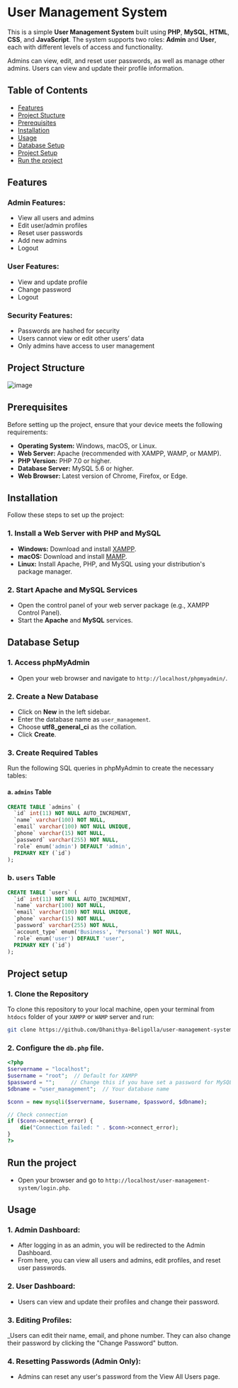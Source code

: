 # User Management System

This is a simple **User Management System** built using **PHP**, **MySQL**, **HTML**, **CSS**, and **JavaScript**. The system supports two roles: **Admin** and **User**, each with different levels of access and functionality.

Admins can view, edit, and reset user passwords, as well as manage other admins. Users can view and update their profile information.

## Table of Contents

- [Features](#features)
- [Project Stucture](#project-structure)
- [Prerequisites](#prerequisites)
- [Installation](#installation)
- [Usage](#usage)
- [Database Setup](#database-setup)
- [Project Setup](#project-setup)
- [Run the project](#run-the-project)


## Features

### Admin Features:
- View all users and admins
- Edit user/admin profiles
- Reset user passwords
- Add new admins
- Logout

### User Features:
- View and update profile
- Change password
- Logout

### Security Features:
- Passwords are hashed for security
- Users cannot view or edit other users’ data
- Only admins have access to user management

## Project Structure

![image](https://github.com/user-attachments/assets/76af4b9b-d331-447f-993c-fdaa3fc7a445)

## Prerequisites

Before setting up the project, ensure that your device meets the following requirements:

- **Operating System:** Windows, macOS, or Linux.
- **Web Server:** Apache (recommended with XAMPP, WAMP, or MAMP).
- **PHP Version:** PHP 7.0 or higher.
- **Database Server:** MySQL 5.6 or higher.
- **Web Browser:** Latest version of Chrome, Firefox, or Edge.

## Installation

Follow these steps to set up the project:

### 1. Install a Web Server with PHP and MySQL

- **Windows:** Download and install [XAMPP](https://www.apachefriends.org/index.html).
- **macOS:** Download and install [MAMP](https://www.mamp.info/en/).
- **Linux:** Install Apache, PHP, and MySQL using your distribution's package manager.

### 2. Start Apache and MySQL Services

- Open the control panel of your web server package (e.g., XAMPP Control Panel).
- Start the **Apache** and **MySQL** services.

## Database Setup

### 1. Access phpMyAdmin

- Open your web browser and navigate to `http://localhost/phpmyadmin/`.

### 2. Create a New Database

- Click on **New** in the left sidebar.
- Enter the database name as `user_management`.
- Choose **utf8_general_ci** as the collation.
- Click **Create**.

### 3. Create Required Tables

Run the following SQL queries in phpMyAdmin to create the necessary tables:

#### a. `admins` Table

```sql
CREATE TABLE `admins` (
  `id` int(11) NOT NULL AUTO_INCREMENT,
  `name` varchar(100) NOT NULL,
  `email` varchar(100) NOT NULL UNIQUE,
  `phone` varchar(15) NOT NULL,
  `password` varchar(255) NOT NULL,
  `role` enum('admin') DEFAULT 'admin',
  PRIMARY KEY (`id`)
);
```

### b. `users` Table

```sql
CREATE TABLE `users` (
  `id` int(11) NOT NULL AUTO_INCREMENT,
  `name` varchar(100) NOT NULL,
  `email` varchar(100) NOT NULL UNIQUE,
  `phone` varchar(15) NOT NULL,
  `password` varchar(255) NOT NULL,
  `account_type` enum('Business', 'Personal') NOT NULL,
  `role` enum('user') DEFAULT 'user',
  PRIMARY KEY (`id`)
);
```

## Project setup

### 1. Clone the Repository

To clone this repository to your local machine, open your terminal from `htdocs` folder of your `XAMPP` or `WAMP` server and run:

```bash
git clone https://github.com/Dhanithya-Beligolla/user-management-system.git
```
### 2. Configure the `db.php` file.

```php
<?php
$servername = "localhost";
$username = "root";  // Default for XAMPP
$password = "";     // Change this if you have set a password for MySQL
$dbname = "user_management";  // Your database name

$conn = new mysqli($servername, $username, $password, $dbname);

// Check connection
if ($conn->connect_error) {
    die("Connection failed: " . $conn->connect_error);
}
?>
```

## Run the project

- Open your browser and go to `http://localhost/user-management-system/login.php`.

## Usage

### 1. Admin Dashboard:
- After logging in as an admin, you will be redirected to the Admin Dashboard.
- From here, you can view all users and admins, edit profiles, and reset user passwords.

### 2. User Dashboard:
- Users can view and update their profiles and change their password.
  
### 3. Editing Profiles:
_Users can edit their name, email, and phone number. They can also change their password by clicking the "Change Password" button.

### 4. Resetting Passwords (Admin Only):
- Admins can reset any user's password from the View All Users page.




